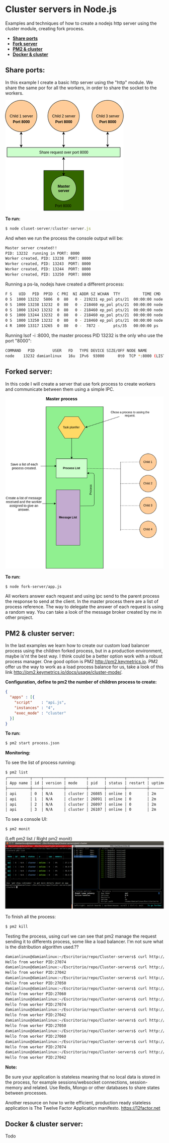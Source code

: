 # Cluster servers in Node.js
Examples and techniques of how to create a nodejs http server using the cluster module, creating fork process.

- **[Share ports]**
- **[Fork server]**
- **[PM2 & cluster]**
- **[Docker & cluster]**

[Share ports]:https://github.com/damiancipolat/Cluster-servers/blob/master/README.md#share-ports
[Fork server]:https://github.com/damiancipolat/Cluster-servers/blob/master/README.md#forked-server
[PM2 & cluster]:https://github.com/damiancipolat/Cluster-servers/blob/master/README.md#pm2--cluster-server
[Docker & cluster]:https://github.com/damiancipolat/Cluster-servers/blob/master/README.md#docker--cluster-server

## Share ports:
In this example I create a basic http server using the "http" module. We share the same por for all the workers, in order to share the socket to the workers.

![N|Solid](https://github.com/damiancipolat/Cluster-servers/blob/master/doc/sharing-ports.png?raw=true)

**To run:**

```js
$ node cluset-server/cluster-server.js
```

And when we run the process the console output will be:

```sh
Master server created!!
PID: 13232  running in PORT: 8000
Worker created, PID: 13238  PORT: 8000
Worker created, PID: 13243  PORT: 8000
Worker created, PID: 13244  PORT: 8000
Worker created, PID: 13250  PORT: 8000
```

Running a ps-la, nodejs have created a different process:

```sh
F S   UID   PID  PPID  C PRI  NI ADDR SZ WCHAN  TTY          TIME CMD
0 S  1000 13232  5806  0  80   0 - 219231 ep_pol pts/21  00:00:00 node
0 S  1000 13238 13232  0  80   0 - 218460 ep_pol pts/21  00:00:00 node
0 S  1000 13243 13232  0  80   0 - 218460 ep_pol pts/21  00:00:00 node
0 S  1000 13244 13232  0  80   0 - 218460 ep_pol pts/21  00:00:00 node
0 S  1000 13250 13232  0  80   0 - 218460 ep_pol pts/21  00:00:00 node
4 R  1000 13317 13265  0  80   0 -  7872 -      pts/35   00:00:00 ps
```

Running lsof -i :8000, the master process PID 13232 is the only who use the port "8000":

```sh
COMMAND   PID        USER   FD   TYPE DEVICE SIZE/OFF NODE NAME
node    13232 damianlinux   16u  IPv6  93000      0t0  TCP *:8000 (LISTEN)
```

## Forked server:
In this code I will create a server that use fork process to create workers and communicate between them using a simple IPC.

![N|Solid](https://github.com/damiancipolat/Cluster-servers/blob/master/doc/message.png?raw=true)

**To run:**

```sh
$ node fork-server/app.js
```

All workers answer each request and using ipc send to the parent process the response to send at the client. In the master process there are a list of process reference. The way to delegate the answer of each request is using a random way. You can take a look of the message broker created by me in other project.

## PM2 & cluster server:
In the last examples we learn how to create our custom load balancer process using the children forked process, but in a production environment, maybe is'nt the best way. I think could be a better option work with a robust process manager. One good option is PM2 http://pm2.keymetrics.io. PM2 offer us the way to work as a load process balance for us, take a look of this link http://pm2.keymetrics.io/docs/usage/cluster-mode/.

**Configuration, define to pm2 the number of children process to create:**

```json
{
  "apps" : [{
    "script"    : "api.js",
    "instances" : "4",
    "exec_mode" : "cluster" 
  }]
}
```

**To run:**

```sh
$ pm2 start process.json
```

**Monitoring:**

To see the list of process running:

```sh
$ pm2 list
┌──────────┬────┬─────────┬─────────┬───────┬────────┬─────────┬────────┬─────┬───────────┬─────────────┬──────────┐
│ App name │ id │ version │ mode    │ pid   │ status │ restart │ uptime │ cpu │ mem       │ user        │ watching │
├──────────┼────┼─────────┼─────────┼───────┼────────┼─────────┼────────┼─────┼───────────┼─────────────┼──────────┤
│ api      │ 0  │ N/A     │ cluster │ 26085 │ online │ 0       │ 2m     │ 0%  │ 37.3 MB   │ damianlinux │ disabled │
│ api      │ 1  │ N/A     │ cluster │ 26091 │ online │ 0       │ 2m     │ 0%  │ 37.1 MB   │ damianlinux │ disabled │
│ api      │ 2  │ N/A     │ cluster │ 26097 │ online │ 0       │ 2m     │ 0%  │ 36.8 MB   │ damianlinux │ disabled │
│ api      │ 3  │ N/A     │ cluster │ 26107 │ online │ 0       │ 2m     │ 0%  │ 37.2 MB   │ damianlinux │ disabled |

```

To see a console UI:

```sh
$ pm2 monit
```

(Left pm2 list / Right pm2 monit)
![N|Solid](https://github.com/damiancipolat/Cluster-servers/blob/master/doc/pm2-monit.png?raw=true)

To finish all the process:

```sh
$ pm2 kill
```

Testing the process, using curl we can see that pm2 manage the request sending it to differents process, some like a load balancer. I'm not sure what is the distribution algorithm used.??

```sh
damianlinux@damianlinux:~/Escritorio/repo/Cluster-servers$ curl http://127.0.0.1:8000
Hello from worker PID:27074
damianlinux@damianlinux:~/Escritorio/repo/Cluster-servers$ curl http://127.0.0.1:8000
Hello from worker PID:27042
damianlinux@damianlinux:~/Escritorio/repo/Cluster-servers$ curl http://127.0.0.1:8000
Hello from worker PID:27050
damianlinux@damianlinux:~/Escritorio/repo/Cluster-servers$ curl http://127.0.0.1:8000
Hello from worker PID:27060
damianlinux@damianlinux:~/Escritorio/repo/Cluster-servers$ curl http://127.0.0.1:8000
Hello from worker PID:27074
damianlinux@damianlinux:~/Escritorio/repo/Cluster-servers$ curl http://127.0.0.1:8000
Hello from worker PID:27042
damianlinux@damianlinux:~/Escritorio/repo/Cluster-servers$ curl http://127.0.0.1:8000
Hello from worker PID:27050
damianlinux@damianlinux:~/Escritorio/repo/Cluster-servers$ curl http://127.0.0.1:8000
Hello from worker PID:27060
damianlinux@damianlinux:~/Escritorio/repo/Cluster-servers$ curl http://127.0.0.1:8000
Hello from worker PID:27074
damianlinux@damianlinux:~/Escritorio/repo/Cluster-servers$ curl http://127.0.0.1:8000
Hello from worker PID:27042

```

**Note:**

Be sure your application is stateless meaning that no local data is stored in the process, for example sessions/websocket connections, session-memory and related. Use Redis, Mongo or other databases to share states between processes.

Another resource on how to write efficient, production ready stateless application is The Twelve Factor Application manifesto. https://12factor.net

## Docker & cluster server:
Todo

